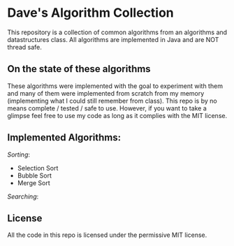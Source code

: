 # Dave's Algorithm Collection

This repository is a collection of common algorithms from an algorithms and datastructures class.
All algorithms are implemented in Java and are NOT thread safe.

## On the state of these algorithms
These algorithms were implemented with the goal to experiment with them and many of them were implemented from scratch from my memory (implementing what I could still remember from class). This repo is by no means complete / tested / safe to use. However, if you want to take a glimpse feel free to use my code as long as it complies with the MIT license.


## Implemented Algorithms:
*Sorting*:
- Selection Sort
- Bubble Sort
- Merge Sort

*Searching*:


## License
All the code in this repo is licensed under the permissive MIT license.

